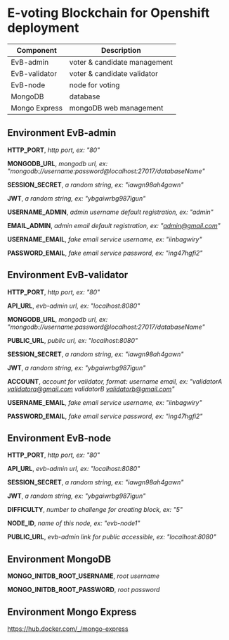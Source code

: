# E-voting Blockchain for Openshift deployment

|Component| Description |
|--|--|
| EvB-admin | voter & candidate management |
| EvB-validator | voter & candidate validator |
| EvB-node | node for voting |
| MongoDB | database |
| Mongo Express | mongoDB web management |


## Environment EvB-admin
**HTTP_PORT**, *http port, ex: "80"*

**MONGODB_URL**, *mongodb url, ex: "mongodb://username:password@localhost:27017/databaseName"*

**SESSION_SECRET**, *a random string, ex: "iawgn98ah4gawn"*

**JWT**, *a random string, ex: "ybgaiwrbg987igun"*

**USERNAME_ADMIN**, *admin username default registration, ex: "admin"*

**EMAIL_ADMIN**, *admin email default registration, ex: "admin@gmail.com"*

**USERNAME_EMAIL**, *fake email service username, ex: "iinbagwiry"*

**PASSWORD_EMAIL**, *fake email service password, ex: "ing47hgfi2"*

## Environment EvB-validator
**HTTP_PORT**, *http port, ex: "80"*

**API_URL**, *evb-admin url, ex: "localhost:8080"*

**MONGODB_URL**, *mongodb url, ex: "mongodb://username:password@localhost:27017/databaseName"*

**PUBLIC_URL**, *public url, ex: "localhost:8080"*

**SESSION_SECRET**, *a random string, ex: "iawgn98ah4gawn"*

**JWT**, *a random string, ex: "ybgaiwrbg987igun"*

**ACCOUNT**, *account for validator, format: username email, ex: "validatorA validatora@gmail.com validatorB validatorb@gmail.com"*

**USERNAME_EMAIL**, *fake email service username, ex: "iinbagwiry"*

**PASSWORD_EMAIL**, *fake email service password, ex: "ing47hgfi2"*

## Environment EvB-node
**HTTP_PORT**, *http port, ex: "80"*

**API_URL**, *evb-admin url, ex: "localhost:8080"*

**SESSION_SECRET**, *a random string, ex: "iawgn98ah4gawn"*

**JWT**, *a random string, ex: "ybgaiwrbg987igun"*

**DIFFICULTY**, *number to challenge for creating block, ex: "5"*

**NODE_ID**, *name of this node, ex: "evb-node1"*

**PUBLIC_URL**, *evb-admin link for public accessible, ex: "localhost:8080"*

## Environment MongoDB
**MONGO_INITDB_ROOT_USERNAME**, *root username*

**MONGO_INITDB_ROOT_PASSWORD**, *root password*

## Environment Mongo Express
https://hub.docker.com/_/mongo-express

